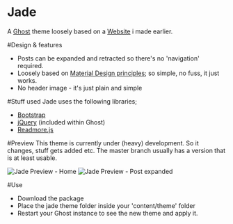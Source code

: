 Jade
====

A [Ghost](http://github.com/tryghost/ghost/) theme loosely based on a [Website](https://github.com/hxkclan/hxkclan.github.io) i made earlier.

#Design & features
- Posts can be expanded and retracted so there's no 'navigation' required.
- Loosely based on [Material Design principles](http://www.google.com/design/spec/what-is-material/environment.html); so simple, no fuss, it just works.
- No header image - it's just plain and simple

#Stuff used
Jade uses the following libraries;
- [Bootstrap](https://github.com/twbs/bootstrap)
- [jQuery](https://github.com/jquery/jquery) (included within Ghost)
- [Readmore.js](https://github.com/jedfoster/Readmore.js)

#Preview
This theme is currently under (heavy) development. So it changes, stuff gets added etc. The master branch usually has a version that is at least usable. 

![Jade Preview - Home](http://img.photobucket.com/albums/v385/hxkclan/github/Screenshotfrom2014-12-30125048.png)
![Jade Preview - Post expanded](http://img.photobucket.com/albums/v385/hxkclan/github/Screenshotfrom2014-12-30125134.png)

#Use
- Download the package
- Place the jade theme folder inside your 'content/theme' folder
- Restart your Ghost instance to see the new theme and apply it.

